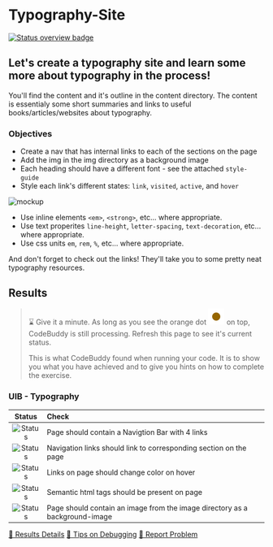 # Typography-Site
[![Status overview badge](../../blob/badges/.github/badges/autograding/badge.svg)](#results)


## Let's create a typography site and learn some more about typography in the process!

You'll find the content and it's outline in the content directory. The content is essentialy some short summaries and links to useful books/articles/websites about typography.

### Objectives

- Create a nav that has internal links to each of the sections on the page
- Add the img in the img directory as a background image
- Each heading should have a different font - see the attached `style-guide`
- Style each link's different states: `link`, `visited`, `active`, and `hover`

![mockup](/img/mockup.gif)

- Use inline elements `<em>`, `<strong>`, etc... where appropriate.
- Use text properites `line-height`, `letter-spacing`, `text-decoration`, etc... where appropriate.
- Use css units `em`, `rem`, `%`, etc... where appropriate.

And don't forget to check out the links! They'll take you to some pretty neat typography resources.

[//]: # (autograding info start)
## Results
> ⌛ Give it a minute. As long as you see the orange dot ![processing](https://raw.githubusercontent.com/DCI-EdTech/autograding-setup/main/assets/processing.svg) on top, CodeBuddy is still processing. Refresh this page to see it's current status.
>
> This is what CodeBuddy found when running your code. It is to show you what you have achieved and to give you hints on how to complete the exercise.


### UIB - Typography

|                 Status                  | Check                                                                                    |
| :-------------------------------------: | :--------------------------------------------------------------------------------------- |
| ![Status](../../blob/badges/.github/badges/autograding/status0.svg) | Page should contain a Navigtion Bar with 4 links |
| ![Status](../../blob/badges/.github/badges/autograding/status1.svg) | Navigation links should link to corresponding section on the page |
| ![Status](../../blob/badges/.github/badges/autograding/status2.svg) | Links on page should change color on hover |
| ![Status](../../blob/badges/.github/badges/autograding/status3.svg) | Semantic html tags should be present on page |
| ![Status](../../blob/badges/.github/badges/autograding/status4.svg) | Page should contain an image from the image directory as a background-image |



[🔬 Results Details](../../actions)
[🐞 Tips on Debugging](https://github.com/DCI-EdTech/autograding-setup/wiki/How-to-work-with-CodeBuddy)
[📢 Report Problem](https://docs.google.com/forms/d/e/1FAIpQLSfS8wPh6bCMTLF2wmjiE5_UhPiOEnubEwwPLN_M8zTCjx5qbg/viewform?usp=pp_url&entry.652569746=UIB-UI-UX-typography)


[//]: # (autograding info end)